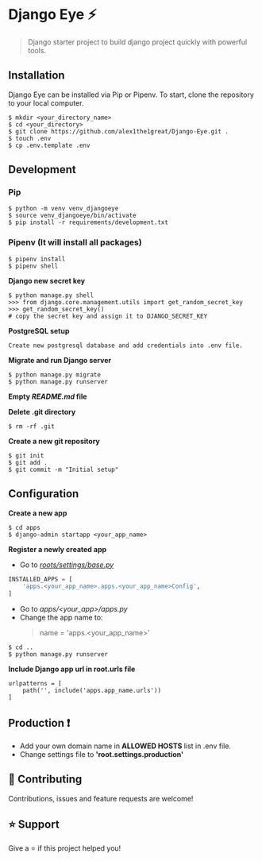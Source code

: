 # Django Eye :zap:
> Django starter project to build django project quickly with powerful tools.

## Installation
Django Eye can be installed via Pip or Pipenv. To start, clone the repository to your local computer.
```shell
$ mkdir <your_directory_name>
$ cd <your_directory>
$ git clone https://github.com/alex1the1great/Django-Eye.git .
$ touch .env
$ cp .env.template .env
```

## Development
### Pip
```shell
$ python -m venv venv_djangoeye
$ source venv_djangoeye/bin/activate
$ pip install -r requirements/development.txt
```

### Pipenv (It will install all packages)
```shell
$ pipenv install
$ pipenv shell
```
**Django new secret key**
```shell
$ python manage.py shell
>>> from django.core.management.utils import get_random_secret_key
>>> get_random_secret_key()
# copy the secret key and assign it to DJANGO_SECRET_KEY
```
**PostgreSQL setup**
```
Create new postgresql database and add credentials into .env file.
```
**Migrate and run Django server**
```shell
$ python manage.py migrate
$ python manage.py runserver
```

**Empty *README.md* file**

**Delete .git directory**
```shell
$ rm -rf .git
```
**Create a new git repository**
```shell
$ git init
$ git add .
$ git commit -m "Initial setup"
```
## Configuration
**Create a new app**
```shell
$ cd apps
$ django-admin startapp <your_app_name>
```

**Register a newly created app**
- Go to *[roots/settings/base.py](https://github.com/alex1the1great/Django-Eye/blob/master/root/settings/base.py)*
```python
INSTALLED_APPS = [
    'apps.<your_app_name>.apps.<your_app_name>Config',
]
```

- Go to *apps/<your_app>/apps.py*
- Change the app name to:
    > name = 'apps.<your_app_name>'
```shell
$ cd ..
$ python manage.py runserver
```

**Include Django app url in root.urls file**
```shell
urlpatterns = [
    path('', include('apps.app_name.urls'))
]
```

## Production :exclamation:
- Add your own domain name in **ALLOWED HOSTS** list in .env file.
- Change settings file to **'root.settings.production'**

## 🤝 Contributing
Contributions, issues and feature requests are welcome!
## ⭐️ Support
Give a ⭐️ if this project helped you!

